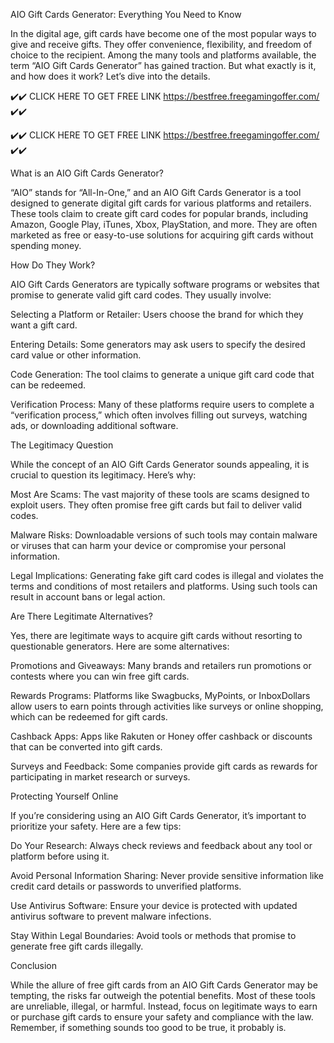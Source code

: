 AIO Gift Cards Generator: Everything You Need to Know

In the digital age, gift cards have become one of the most popular ways to give and receive gifts. They offer convenience, flexibility, and freedom of choice to the recipient. Among the many tools and platforms available, the term “AIO Gift Cards Generator” has gained traction. But what exactly is it, and how does it work? Let’s dive into the details.

✔️✔️ CLICK HERE TO GET FREE LINK https://bestfree.freegamingoffer.com/  ✔️✔️

✔️✔️ CLICK HERE TO GET FREE LINK https://bestfree.freegamingoffer.com/  ✔️✔️

What is an AIO Gift Cards Generator?

“AIO” stands for “All-In-One,” and an AIO Gift Cards Generator is a tool designed to generate digital gift cards for various platforms and retailers. These tools claim to create gift card codes for popular brands, including Amazon, Google Play, iTunes, Xbox, PlayStation, and more. They are often marketed as free or easy-to-use solutions for acquiring gift cards without spending money.

How Do They Work?

AIO Gift Cards Generators are typically software programs or websites that promise to generate valid gift card codes. They usually involve:

Selecting a Platform or Retailer: Users choose the brand for which they want a gift card.

Entering Details: Some generators may ask users to specify the desired card value or other information.

Code Generation: The tool claims to generate a unique gift card code that can be redeemed.

Verification Process: Many of these platforms require users to complete a “verification process,” which often involves filling out surveys, watching ads, or downloading additional software.

The Legitimacy Question

While the concept of an AIO Gift Cards Generator sounds appealing, it is crucial to question its legitimacy. Here’s why:

Most Are Scams: The vast majority of these tools are scams designed to exploit users. They often promise free gift cards but fail to deliver valid codes.

Malware Risks: Downloadable versions of such tools may contain malware or viruses that can harm your device or compromise your personal information.

Legal Implications: Generating fake gift card codes is illegal and violates the terms and conditions of most retailers and platforms. Using such tools can result in account bans or legal action.

Are There Legitimate Alternatives?

Yes, there are legitimate ways to acquire gift cards without resorting to questionable generators. Here are some alternatives:

Promotions and Giveaways: Many brands and retailers run promotions or contests where you can win free gift cards.

Rewards Programs: Platforms like Swagbucks, MyPoints, or InboxDollars allow users to earn points through activities like surveys or online shopping, which can be redeemed for gift cards.

Cashback Apps: Apps like Rakuten or Honey offer cashback or discounts that can be converted into gift cards.

Surveys and Feedback: Some companies provide gift cards as rewards for participating in market research or surveys.

Protecting Yourself Online

If you’re considering using an AIO Gift Cards Generator, it’s important to prioritize your safety. Here are a few tips:

Do Your Research: Always check reviews and feedback about any tool or platform before using it.

Avoid Personal Information Sharing: Never provide sensitive information like credit card details or passwords to unverified platforms.

Use Antivirus Software: Ensure your device is protected with updated antivirus software to prevent malware infections.

Stay Within Legal Boundaries: Avoid tools or methods that promise to generate free gift cards illegally.

Conclusion

While the allure of free gift cards from an AIO Gift Cards Generator may be tempting, the risks far outweigh the potential benefits. Most of these tools are unreliable, illegal, or harmful. Instead, focus on legitimate ways to earn or purchase gift cards to ensure your safety and compliance with the law. Remember, if something sounds too good to be true, it probably is.
